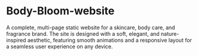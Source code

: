 # Body-Bloom-website
A complete, multi-page static website for a skincare, body care, and fragrance brand. The site is designed with a soft, elegant, and nature-inspired aesthetic, featuring smooth animations and a responsive layout for a seamless user experience on any device.
